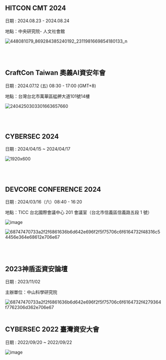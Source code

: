 ## HITCON CMT 2024
日期 : 2024.08.23 - 2024.08.24

地點：中央研究院- 人文社會館

![448081079_869284385240192_2311981669854180133_n](https://github.com/user-attachments/assets/0c01ca1a-8fe2-47ff-9027-be734cc42fd6)

<br><br>

## CraftCon Taiwan 奧義AI資安年會	
日期 : 2024.07.12 (五) 08:30 - 17:00 (GMT+8)

地點：台灣台北市萬華區艋舺大道101號14樓

![2404250303301663657660](https://github.com/user-attachments/assets/ca914ebd-5e09-406c-858a-673957a645bc)

<br><br>

## CYBERSEC 2024	
日期 : 2024/04/15 ~ 2024/04/17

![1920x600](https://github.com/user-attachments/assets/f2ff21da-4d29-4540-a7bb-bceaaeb050cd)

<br><br>

## DEVCORE CONFERENCE 2024		
日期 : 2024/03/16（六）08:40 - 16:20

地點：TICC 台北國際會議中心 201 會議室（台北市信義區信義路五段 1 號）

![image](https://github.com/user-attachments/assets/ebbd9c20-8eb3-4258-b2bf-e6aef7e995e2)

![68747470733a2f2f6861636b6d642e696f2f5f75706c6f6164732f48316c54456e364e68612e706e67](https://github.com/user-attachments/assets/a819d21f-7f5f-4529-a8a8-697dffbdb0a7)

<br><br>

## 2023神盾盃資安論壇
日期 : 2023/11/02

主辦單位：中山科學研究院

![68747470733a2f2f6861636b6d642e696f2f5f75706c6f6164732f4279364f7762306d362e706e67](https://github.com/user-attachments/assets/f5ca86c4-868c-481f-b8ac-2512259de274)
<br><br>

## CYBERSEC 2022 臺灣資安大會
日期 : 2022/09/20 ~ 2022/09/22


![image](https://github.com/user-attachments/assets/da1af18c-d8f2-47f5-8d12-cd771f8ec5df)
